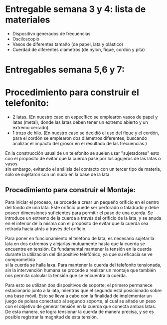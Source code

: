 # Entregable semana 3 y 4: lista de materiales
- Dispositivo generados de frecuencias
- Osciloscopio
- Vasos de diferentes tamaño (de papel, lata y plástico)
- Cuerdad de diferentes diámetros (de nylon, fique, cordón y pita)

# Entregables semana 5,6 y 7:

# Procedimiento para construir el telefonito:

- 2 latas. (En nuestro caso en específico se emplearon vasos de papel y latas (metal), donde las latas deben tener un extremo abierto y un extremo cerrado)
- 1 trozo de hilo. (En nuestro caso se decidió el uso del fique y el cordón, para el cordón se emplearon dos diámetros diferentes, buscando  
analizar el impacto del grosor en el resultado de las frecuencias.)

En la construcción usual de un telefonito se suelen usar "sujetadores" esto con el propósito de evitar que la cuerda pase por los agujeros de las latas o vasos  
sin embargo, evitando el análisis del contacto con un tercer tipo de materia, solo se sujetaron con un nudo en la base de la lata.


## Procedimiento para construir el Montaje:

Para iniciar el proceso, se procede a crear un pequeño orificio en el centro del fondo de una lata. Este orificio puede ser perforado o taladrado y 
debe poseer dimensiones suficientes para permitir el paso de una cuerda. Se introduce un extremo de la cuerda a través del orificio de la lata, y se anuda
en el interior de la misma con el propósito de evitar que la cuerda sea retirada hacia atrás a través del orificio.  

Para poner en funcionamiento el teléfono de lata, es necesario sujetar la lata en dos extremos y alejarlas mutuamente hasta que la cuerda se encuentre 
en tensión. Es fundamental mantener la tensión en la cuerda durante la utilización del dispositivo telefónico, ya que su eficacia se ve comprometida   
si la cuerda se halla laxa. Para mantener la cuerda del telefonito tensionada, sin la intervención humana se procede a realizar un montaje que también  
nos permita calcular la tensión que se encuentra la cuerda.

Para esto se utilizan dos dispositivos de soporte; el primero permanece estacionario junto a la lata, mientras que el segundo está posicionado sobre una base móvil. Esto se lleva a cabo con la finalidad de implementar un juego de poleas conectado al segundo soporte, al cual se añade un peso con el objetivo de generar tensión en la cuerda que conecta ambas latas. De esta manera, se logra tensionar la cuerda de manera precisa, y se es posible registrar la magnitud de esta tensión.


 


